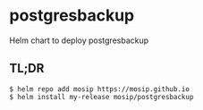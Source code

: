 # postgresbackup

Helm chart to deploy postgresbackup

## TL;DR

```console
$ helm repo add mosip https://mosip.github.io
$ helm install my-release mosip/postgresbackup
```
